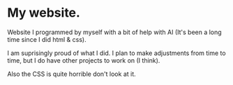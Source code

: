 # My website.
Website I programmed by myself with a bit of help with AI (It's been a long time since I did html & css).

I am suprisingly proud of what I did. I plan to make adjustments from time to time, but I do have other projects to work on (I think).

Also the CSS is quite horrible don't look at it.
